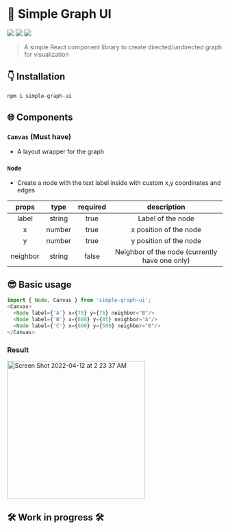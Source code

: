 # 💫  Simple Graph UI
<img src="https://img.shields.io/npm/v/simple-graph-ui"/> <img src="https://img.shields.io/npm/dw/simple-graph-ui?color=blue"/> <img src="https://img.shields.io/bundlephobia/min/simple-graph-ui?color=gree"/> 

> A simple React component library to create directed/undirected graph for visualization

## 👇 Installation

```javascript
npm i simple-graph-ui
```

## 🌐 Components

### ``` Canvas ``` (Must have)
* A layout wrapper for the graph


### ``` Node ```
* Create a node with the text label inside with custom x,y coordinates and edges

| props  | type | required | description |
|  :---:  |  :---:  |  :---:  |  :---:  |
| label  | string  | true  | Label of the node  |
| x | number  | true  | x position of the node  |
| y | number  | true  | y position of the node  |
| neighbor | string  | false  | Neighbor of the node (currently have one only) |

## 😎 Basic usage
``` typescript
import { Node, Canvas } from 'simple-graph-ui';
<Canvas>
  <Node label={'A'} x={75} y={75} neighbor="B"/>
  <Node label={'B'} x={600} y={85} neighbor="A"/>
  <Node label={'C'} x={600} y={500} neighbor="B"/>
</Canvas>
```

### Result
<img width="322" alt="Screen Shot 2022-04-12 at 2 23 37 AM" src="https://user-images.githubusercontent.com/58461444/162927378-c15d5229-8c2c-437c-9ebe-b87ac32be21e.png">



## 🛠 Work in progress  🛠
